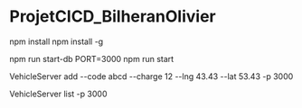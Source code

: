 # ProjetCICD_BilheranOlivier

npm install
npm install -g

npm run start-db
PORT=3000 npm run start

VehicleServer add --code abcd --charge 12 --lng 43.43 --lat 53.43 -p 3000

VehicleServer list -p 3000